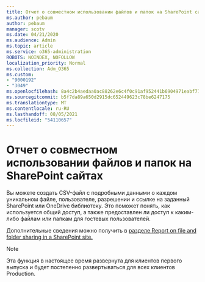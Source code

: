 ```yaml
---
title: Отчет о совместном использовании файлов и папок на SharePoint сайтах
ms.author: pebaum
author: pebaum
manager: scotv
ms.date: 04/21/2020
ms.audience: Admin
ms.topic: article
ms.service: o365-administration
ROBOTS: NOINDEX, NOFOLLOW
localization_priority: Normal
ms.collection: Adm_O365
ms.custom:
- "9000192"
- "3049"
ms.openlocfilehash: 8a4c2b4aedaa0ac88262e6c4f0c91af952441b6904971eabf774c2a8b7b58042
ms.sourcegitcommit: b5f7da89a650d2915dc652449623c78be6247175
ms.translationtype: MT
ms.contentlocale: ru-RU
ms.lasthandoff: 08/05/2021
ms.locfileid: "54110657"
---
```

# <a name="report-on-file-and-folder-sharing-in-sharepoint-sites"></a>Отчет о совместном использовании файлов и папок на SharePoint сайтах

Вы можете создать CSV-файл с подробными данными о каждом уникальном файле, пользователе, разрешении и ссылке на заданный SharePoint или OneDrive библиотеку. Это поможет понять, как используется общий доступ, а также предоставлен ли доступ к каким-либо файлам или папкам для гостевых пользователей.

Дополнительные сведения можно получить в [разделе Report on file and folder sharing in a SharePoint site.](https://docs.microsoft.com/sharepoint/sharing-reports)

> [!NOTE]
> Эта функция в настоящее время развернута для клиентов первого выпуска и будет постепенно развертываться для всех клиентов Production.
